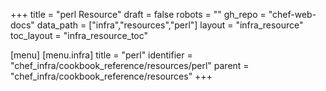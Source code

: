 +++
title = "perl Resource"
draft = false
robots = ""
gh_repo = "chef-web-docs"
data_path = ["infra","resources","perl"]
layout = "infra_resource"
toc_layout = "infra_resource_toc"

[menu]
  [menu.infra]
    title = "perl"
    identifier = "chef_infra/cookbook_reference/resources/perl"
    parent = "chef_infra/cookbook_reference/resources"
+++

<!-- The contents of this page are automatically generated from the perl.yaml file in the data directory. -->
<!-- To suggest a change, edit the https://github.com/chef/chef/blob/master/lib/chef/resource/perl.rb file
      and submit a pull request to the https://github.com/chef/chef repository. -->
